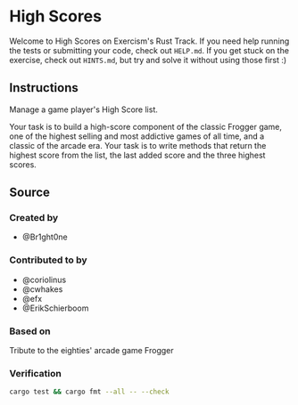 # High Scores

Welcome to High Scores on Exercism's Rust Track.
If you need help running the tests or submitting your code, check out `HELP.md`.
If you get stuck on the exercise, check out `HINTS.md`, but try and solve it without using those first :)

## Instructions

Manage a game player's High Score list.

Your task is to build a high-score component of the classic Frogger game, one of the highest selling and most addictive games of all time, and a classic of the arcade era.
Your task is to write methods that return the highest score from the list, the last added score and the three highest scores.

## Source

### Created by

- @Br1ght0ne

### Contributed to by

- @coriolinus
- @cwhakes
- @efx
- @ErikSchierboom

### Based on

Tribute to the eighties' arcade game Frogger

### Verification

```sh
cargo test && cargo fmt --all -- --check
```